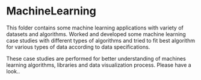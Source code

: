 # MachineLearning

This folder contains some machine learning applications with variety of datasets and algorithms.
Worked and developed some machine learning case studies with different types of algorithms and tried to fit best algorithm for various types of data according to data specifications.

These case studies are performed for better understanding of machines learning algorithms, libraries and data visualization process.
Please have a look..
